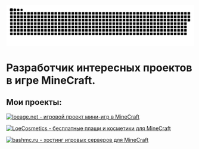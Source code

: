 ![alt text](https://github.com/TimonLimon/TimonLimon/blob/main/other/github-user-contribution.svg)

# Разработчик интересных проектов в игре MineCraft.

## Мои проекты:
[![loeage.net - игровой проект мини-игр в MineCraft](https://img.shields.io/badge/-loeage.net%20--%20%D0%B8%D0%B3%D1%80%D0%BE%D0%B2%D0%BE%D0%B9%20%D0%BF%D1%80%D0%BE%D0%B5%D0%BA%D1%82%20%D0%BC%D0%B8%D0%BD%D0%B8--%D0%B8%D0%B3%D1%80%20%D0%B2%20MineCraft-blue) ](https://vk.com/loeage)

[![LoeCosmetics - бесплатные плащи и косметики для MineCraft](https://img.shields.io/badge/-LoeCosmetics%20--%20%D0%B1%D0%B5%D1%81%D0%BF%D0%BB%D0%B0%D1%82%D0%BD%D1%8B%D0%B5%20%D0%BF%D0%BB%D0%B0%D1%89%D0%B8%20%D0%B8%20%D0%BA%D0%BE%D1%81%D0%BC%D0%B5%D1%82%D0%B8%D0%BA%D0%B8%20%D0%B4%D0%BB%D1%8F%20MineCraft-blue) ](https://loeage.net)

[![bashmc.ru - хостинг игровых серверов для MineCraft](https://img.shields.io/badge/-bashmc.ru%20--%20%D1%85%D0%BE%D1%81%D1%82%D0%B8%D0%BD%D0%B3%20%D0%B8%D0%B3%D1%80%D0%BE%D0%B2%D1%8B%D1%85%20%D1%81%D0%B5%D1%80%D0%B2%D0%B5%D1%80%D0%BE%D0%B2%20%D0%B4%D0%BB%D1%8F%20MineCraft-blue) ](https://bashmc.ru)
